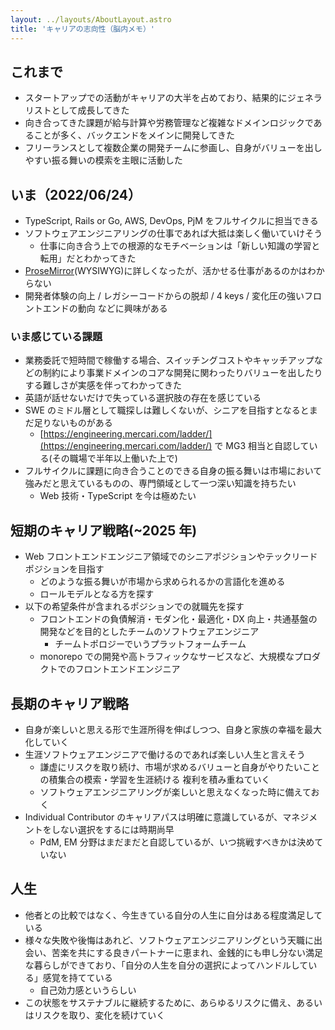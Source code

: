 ```yaml
---
layout: ../layouts/AboutLayout.astro
title: 'キャリアの志向性（脳内メモ）'
---
```


## これまで

- スタートアップでの活動がキャリアの大半を占めており、結果的にジェネラリストとして成長してきた
- 向き合ってきた課題が給与計算や労務管理など複雑なドメインロジックであることが多く、バックエンドをメインに開発してきた
- フリーランスとして複数企業の開発チームに参画し、自身がバリューを出しやすい振る舞いの模索を主眼に活動した

## いま（2022/06/24）

- TypeScript, Rails or Go, AWS, DevOps, PjM をフルサイクルに担当できる
- ソフトウェアエンジニアリングの仕事であれば大抵は楽しく働いていけそう
  - 仕事に向き合う上での根源的なモチベーションは「新しい知識の学習と転用」だとわかってきた
- [ProseMirror](https://prosemirror.net/)(WYSIWYG)に詳しくなったが、活かせる仕事があるのかはわからない
- 開発者体験の向上 / レガシーコードからの脱却 / 4 keys / 変化圧の強いフロントエンドの動向 などに興味がある

### いま感じている課題

- 業務委託で短時間で稼働する場合、スイッチングコストやキャッチアップなどの制約により事業ドメインのコアな開発に関わったりバリューを出したりする難しさが実感を伴ってわかってきた
- 英語が話せないだけで失っている選択肢の存在を感じている
- SWE のミドル層として職探しは難しくないが、シニアを目指すとなるとまだ足りないものがある
  - [https://engineering.mercari.com/ladder/](https://engineering.mercari.com/ladder/) で MG3 相当と自認している(その職場で半年以上働いた上で)
- フルサイクルに課題に向き合うことのできる自身の振る舞いは市場において強みだと思えているものの、専門領域として一つ深い知識を持ちたい
  - Web 技術・TypeScript を今は極めたい

## 短期のキャリア戦略(~2025 年)

- Web フロントエンドエンジニア領域でのシニアポジションやテックリードポジションを目指す
  - どのような振る舞いが市場から求められるかの言語化を進める
  - ロールモデルとなる方を探す
- 以下の希望条件が含まれるポジションでの就職先を探す
  - フロントエンドの負債解消・モダン化・最適化・DX 向上・共通基盤の開発などを目的としたチームのソフトウェアエンジニア
    - チームトポロジーでいうプラットフォームチーム
  - monorepo での開発や高トラフィックなサービスなど、大規模なプロダクトでのフロントエンドエンジニア

## 長期のキャリア戦略

- 自身が楽しいと思える形で生涯所得を伸ばしつつ、自身と家族の幸福を最大化していく
- 生涯ソフトウェアエンジニアで働けるのであれば楽しい人生と言えそう
  - 謙虚にリスクを取り続け、市場が求めるバリューと自身がやりたいことの積集合の模索・学習を生涯続ける 複利を積み重ねていく
  - ソフトウェアエンジニアリングが楽しいと思えなくなった時に備えておく
- Individual Contributor のキャリアパスは明確に意識しているが、マネジメントをしない選択をするには時期尚早
  - PdM, EM 分野はまだまだと自認しているが、いつ挑戦すべきかは決めていない

## 人生

- 他者との比較ではなく、今生きている自分の人生に自分はある程度満足している
- 様々な失敗や後悔はあれど、ソフトウェアエンジニアリングという天職に出会い、苦楽を共にする良きパートナーに恵まれ、金銭的にも申し分ない満足な暮らしができており、「自分の人生を自分の選択によってハンドルしている」感覚を持てている
  - 自己効力感というらしい
- この状態をサステナブルに継続するために、あらゆるリスクに備え、あるいはリスクを取り、変化を続けていく
